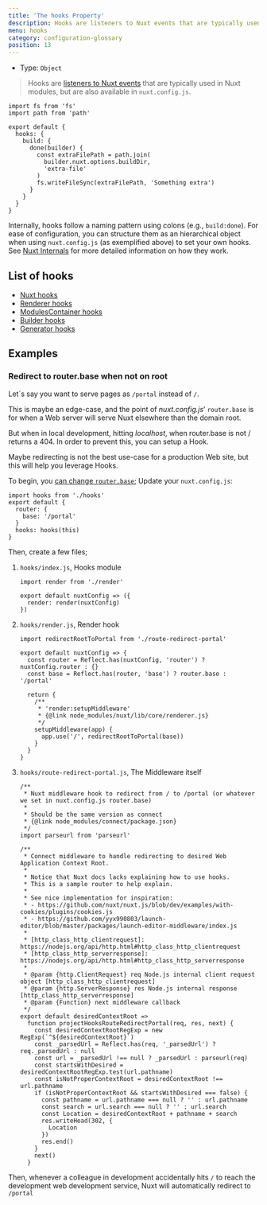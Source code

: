 ```yaml
---
title: 'The hooks Property'
description: Hooks are listeners to Nuxt events that are typically used in Nuxt modules, but are also available in `nuxt.config.js`.
menu: hooks
category: configuration-glossary
position: 13
---
```


- Type: `Object`

> Hooks are [listeners to Nuxt events](/guides/internals-glossary/internals) that are typically used in Nuxt modules, but are also available in `nuxt.config.js`.

```js{}[nuxt.config.js]
import fs from 'fs'
import path from 'path'

export default {
  hooks: {
    build: {
      done(builder) {
        const extraFilePath = path.join(
          builder.nuxt.options.buildDir,
          'extra-file'
        )
        fs.writeFileSync(extraFilePath, 'Something extra')
      }
    }
  }
}
```

Internally, hooks follow a naming pattern using colons (e.g., `build:done`). For ease of configuration, you can structure them as an hierarchical object when using `nuxt.config.js` (as exemplified above) to set your own hooks. See [Nuxt Internals](/guides/internals-glossary/internals) for more detailed information on how they work.

## List of hooks

- [Nuxt hooks](/guides/internals-glossary/internals-renderer#hooks)
- [Renderer hooks](/guides/internals-glossary/internals-renderer#hooks)
- [ModulesContainer hooks](/guides/internals-glossary/internals-module-container#hooks)
- [Builder hooks](/guides/internals-glossary/internals-builder#hooks)
- [Generator hooks](/guides/internals-glossary/internals-generator#hooks)

## Examples

### Redirect to router.base when not on root

Let´s say you want to serve pages as `/portal` instead of `/`.

This is maybe an edge-case, and the point of _nuxt.config.js_’ `router.base` is for when a Web server will serve Nuxt elsewhere than the domain root.

But when in local development, hitting _localhost_, when router.base is not / returns a 404. In order to prevent this, you can setup a Hook.

Maybe redirecting is not the best use-case for a production Web site, but this will help you leverage Hooks.

To begin, you [can change `router.base`](/guides/configuration-glossary/configuration-router#base); Update your `nuxt.config.js`:

```js{}[nuxt.config.js]
import hooks from './hooks'
export default {
  router: {
    base: '/portal'
  }
  hooks: hooks(this)
}
```

Then, create a few files;

1. `hooks/index.js`, Hooks module

   ```js{}[hooks/index.js]
   import render from './render'

   export default nuxtConfig => ({
     render: render(nuxtConfig)
   })
   ```

1. `hooks/render.js`, Render hook

   ```js{}[hooks/render.js]
   import redirectRootToPortal from './route-redirect-portal'

   export default nuxtConfig => {
     const router = Reflect.has(nuxtConfig, 'router') ? nuxtConfig.router : {}
     const base = Reflect.has(router, 'base') ? router.base : '/portal'

     return {
       /**
        * 'render:setupMiddleware'
        * {@link node_modules/nuxt/lib/core/renderer.js}
        */
       setupMiddleware(app) {
         app.use('/', redirectRootToPortal(base))
       }
     }
   }
   ```

1. `hooks/route-redirect-portal.js`, The Middleware itself

   ```js{}[hooks/route-redirect-portal.js]
   /**
    * Nuxt middleware hook to redirect from / to /portal (or whatever we set in nuxt.config.js router.base)
    *
    * Should be the same version as connect
    * {@link node_modules/connect/package.json}
    */
   import parseurl from 'parseurl'

   /**
    * Connect middleware to handle redirecting to desired Web Application Context Root.
    *
    * Notice that Nuxt docs lacks explaining how to use hooks.
    * This is a sample router to help explain.
    *
    * See nice implementation for inspiration:
    * - https://github.com/nuxt/nuxt.js/blob/dev/examples/with-cookies/plugins/cookies.js
    * - https://github.com/yyx990803/launch-editor/blob/master/packages/launch-editor-middleware/index.js
    *
    * [http_class_http_clientrequest]: https://nodejs.org/api/http.html#http_class_http_clientrequest
    * [http_class_http_serverresponse]: https://nodejs.org/api/http.html#http_class_http_serverresponse
    *
    * @param {http.ClientRequest} req Node.js internal client request object [http_class_http_clientrequest]
    * @param {http.ServerResponse} res Node.js internal response [http_class_http_serverresponse]
    * @param {Function} next middleware callback
    */
   export default desiredContextRoot =>
     function projectHooksRouteRedirectPortal(req, res, next) {
       const desiredContextRootRegExp = new RegExp(`^${desiredContextRoot}`)
       const _parsedUrl = Reflect.has(req, '_parsedUrl') ? req._parsedUrl : null
       const url = _parsedUrl !== null ? _parsedUrl : parseurl(req)
       const startsWithDesired = desiredContextRootRegExp.test(url.pathname)
       const isNotProperContextRoot = desiredContextRoot !== url.pathname
       if (isNotProperContextRoot && startsWithDesired === false) {
         const pathname = url.pathname === null ? '' : url.pathname
         const search = url.search === null ? '' : url.search
         const Location = desiredContextRoot + pathname + search
         res.writeHead(302, {
           Location
         })
         res.end()
       }
       next()
     }
   ```

Then, whenever a colleague in development accidentally hits `/` to reach the development web development service, Nuxt will automatically redirect to `/portal`
